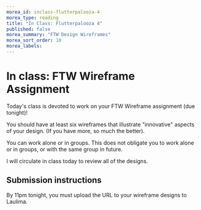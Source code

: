 ```yaml
---
morea_id: inclass-flutterpalooza-4
morea_type: reading
title: "In Class: Flutterpalooza 4"
published: false
morea_summary: "FTW Design Wireframes"
morea_sort_order: 10
morea_labels: 
---
```


# In class: FTW Wireframe Assignment

Today's class is devoted to work on your FTW Wireframe assignment (due tonight)!

You should have at least six wireframes that illustrate "innovative" aspects of your design. (If you have more, so much the better).

You can work alone or in groups. This does not obligate you to work alone or in groups, or with the same group in future.

I will circulate in class today to review all of the designs. 

## Submission instructions

By 11pm tonight, you must upload the URL to your wireframe designs to Laulima.
